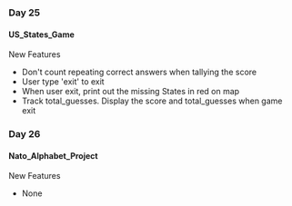 ### Day 25
#### US_States_Game
New Features
- Don't count repeating correct answers when tallying the score
- User type 'exit' to exit
- When user exit, print out the missing States in red on map
- Track total_guesses. Display the score and total_guesses when game exit

### Day 26
#### Nato_Alphabet_Project
New Features
- None